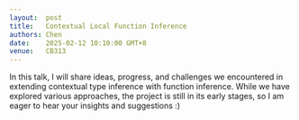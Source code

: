 ```yaml
--- 
layout:  post
title:   Contextual Local Function Inference
authors: Chen
date:    2025-02-12 10:10:00 GMT+8
venue:   CB313
--- 
```



In this talk, I will share ideas, progress, and challenges we encountered in extending contextual type inference with function inference. While we have explored various approaches, the project is still in its early stages, so I am eager to hear your insights and suggestions :)

